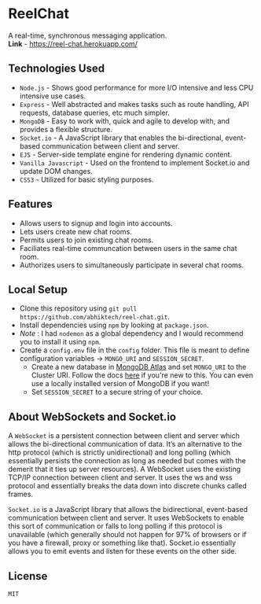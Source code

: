 # ReelChat
A real-time, synchronous messaging application.<br />
**Link** - https://reel-chat.herokuapp.com/

## Technologies Used
- `Node.js` - Shows good performance for more I/O intensive and less CPU intensive use cases.
- `Express` - Well abstracted and makes tasks such as route handling, API requests, database queries, etc much simpler.
- `MongoDB` - Easy to work with, quick and agile to develop with, and provides a flexible structure.
- `Socket.io` - A JavaScript library that enables the bi-directional, event-based communication between client and server.
- `EJS` - Server-side template engine for rendering dynamic content.
- `Vanilla Javascript` - Used on the frontend to implement Socket.io and update DOM changes.
- `CSS3` - Utilized for basic styling purposes.

## Features
- Allows users to signup and login into accounts.
- Lets users create new chat rooms.
- Permits users to join existing chat rooms.
- Faciliates real-time communcation between users in the same chat room.
- Authorizes users to simultaneously participate in several chat rooms.

## Local Setup
- Clone this repository using `git pull https://github.com/abhiktech/reel-chat.git`.
- Install dependencies using `npm` by looking at `package.json`.
- *Note* : I had `nodemon` as a global dependency and I would recommend you to install it using `npm`.
- Create a `config.env` file in the `config` folder. This file is meant to define configuration variables -> `MONGO_URI` and `SESSION_SECRET`.
  - Create a new database in [MongoDB Atlas](https://account.mongodb.com/account/login) and set `MONGO_URI` to the Cluster URI. Follow the docs [here](https://docs.atlas.mongodb.com/getting-started) if you're new to this. You can even use a locally installed version of MongoDB if you want!
  - Set `SESSION_SECRET` to a secure string of your choice.

## About WebSockets and Socket.io
A `WebSocket` is a persistent connection between client and server which allows the bi-directional communication of data. It’s an alternative to the http protocol (which is strictly unidirectional) and long polling (which essentially persists the connection as long as needed but comes with the demerit that it ties up server resources). A WebSocket uses the existing TCP/IP connection between client and server. It uses the ws and wss protocol and essentially breaks the data down into discrete chunks called frames.

`Socket.io` is a JavaScript library that allows the bidirectional, event-based communication between client and server. It uses WebSockets to enable this sort of communication or falls to long polling if this protocol is unavailable (which generally should not happen for 97% of browsers or if you have a firewall, proxy or something like that). Socket.io essentially allows you to emit events and listen for these events on the other side.

## License
`MIT`
